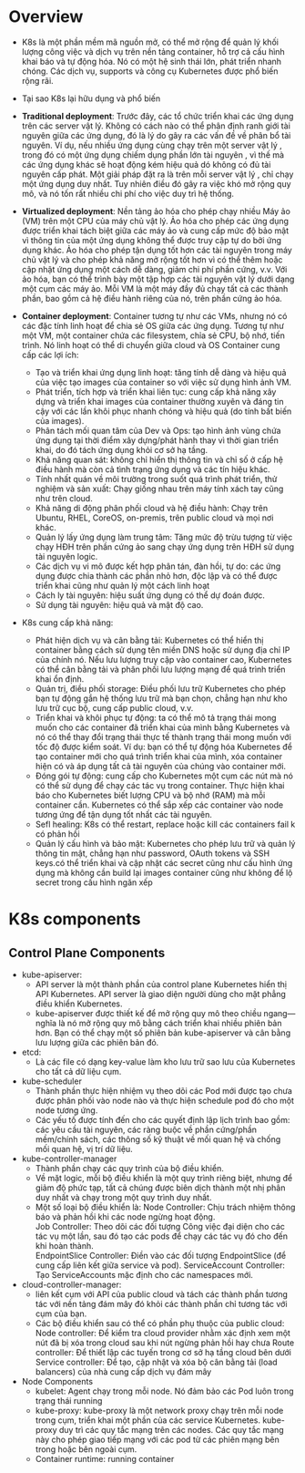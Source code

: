 # Overview
- K8s là một phần mềm mã nguồn mở, có thể mở rộng để quản lý khối lượng công việc và dịch vụ trên nền tảng container, hỗ trợ cả cấu hình khai báo và tự động hóa. Nó có một hệ sinh thái lớn, phát triển nhanh chóng. Các dịch vụ, supports và công cụ Kubernetes được phổ biến rộng rãi.
- Tại sao K8s lại hữu dụng và phổ biến

- **Traditional deployment**: Trước đây, các tổ chức triển khai các ứng dụng trên các server vật lý. Không có cách nào có thể phân định ranh giới tài nguyên giữa các ứng dụng, đó là lý do gây ra các vấn đề về phân bổ tài nguyên. Ví dụ, nếu nhiều ứng dụng cùng chạy trên một server vật lý , trong đó có một ứng dụng chiếm dụng phần lớn tài nguyên , vì thế mà các ứng dụng khác sẽ hoạt động kém hiệu quả dó không có đủ tài nguyên cấp phát. Một giải pháp đặt ra là trên mỗi server vật lý , chỉ chạy một ứng dụng duy nhất. Tuy nhiên điều đó gây ra việc khó mở rộng quy mô, và nó tốn rất nhiều chi phí  cho việc duy trì hệ thống.
- **Virtualized deployment**: Nền tảng ảo hóa cho phép chạy nhiều Máy ảo (VM) trên một CPU của máy chủ vật lý. Ảo hóa cho phép các ứng dụng được triển khai tách biệt giữa các máy ảo và cung cấp mức độ bảo mật vì thông tin của một ứng dụng không thể được truy cập tự do bởi ứng dụng khác. 
  Ảo hóa cho phép tận dụng tốt hơn các tài nguyên trong máy chủ vật lý và cho phép khả năng mở rộng tốt hơn vì có thể thêm hoặc cập nhật ứng dụng một cách dễ dàng, giảm chi phí phần cứng, v.v. Với ảo hóa, bạn có thể trình bày một tập hợp các tài nguyên vật lý dưới dạng một cụm các máy ảo. Mỗi VM là một máy đầy đủ chạy tất cả các thành phần, bao gồm cả hệ điều hành riêng của nó, trên phần cứng ảo hóa.
- **Container deployment**: Container tương tự như các VMs, nhưng nó có các đặc tính linh hoạt để chia sẻ OS giữa các ứng dụng. Tương tự như một VM, một container chứa các filesystem, chỉa sẻ CPU, bộ nhớ, tiến trình. Nó linh hoạt có thể di chuyển giữa cloud và OS
  Container cung cấp các lợi ích:
  + Tạo và triển khai ứng dụng linh hoạt: tăng tính dễ dàng và hiệu quả của việc tạo images của container so với việc sử dụng hình ảnh VM.
  + Phát triển, tích hợp và triển khai liên tục: cung cấp khả năng xây dựng và triển khai images của container thường xuyên và đáng tin cậy với các lần khôi phục nhanh chóng và hiệu quả (do tính bất biến của images).
  + Phân tách mối quan tâm của Dev và Ops: tạo hình ảnh vùng chứa ứng dụng tại thời điểm xây dựng/phát hành thay vì thời gian triển khai, do đó tách ứng dụng khỏi cơ sở hạ tầng.
  + Khả năng quan sát: không chỉ hiển thị thông tin và chỉ số ở cấp hệ điều hành mà còn cả tình trạng ứng dụng và các tín hiệu khác.
  + Tính nhất quán về môi trường trong suốt quá trình phát triển, thử nghiệm và sản xuất: Chạy giống nhau trên máy tính xách tay cũng như trên cloud.
  + Khả năng di động phân phối cloud và hệ điều hành: Chạy trên Ubuntu, RHEL, CoreOS, on-premis, trên public cloud và mọi nơi khác.
  + Quản lý lấy ứng dụng làm trung tâm: Tăng mức độ trừu tượng từ việc chạy HĐH trên phần cứng ảo sang chạy ứng dụng trên HĐH sử dụng tài nguyên logic.
  + Các dịch vụ vi mô được kết hợp phân tán, đàn hồi, tự do: các ứng dụng được chia thành các phần nhỏ hơn, độc lập và có thể được triển khai cũng như quản lý một cách linh hoạt
  + Cách ly tài nguyên: hiệu suất ứng dụng có thể dự đoán được.
  + Sử dụng tài nguyên: hiệu quả và mật độ cao.
- K8s cung cấp khả năng:
  + Phát hiện dịch vụ và cân bằng tải: Kubernetes có thể hiển thị container bằng cách sử dụng tên miền DNS hoặc sử dụng địa chỉ IP của chính nó. Nếu lưu lượng truy cập vào container cao, Kubernetes có thể cân bằng tải và phân phối lưu lượng mạng để quá trình triển khai ổn định.
  + Quản trị, điều phối storage: Điều phối lưu trữ Kubernetes cho phép bạn tự động gắn hệ thống lưu trữ mà bạn chọn, chẳng hạn như kho lưu trữ cục bộ, cung cấp public cloud, v.v.
  + Triển khai và khôi phục tự động: ta có thể mô tả trạng thái mong muốn cho các container đã triển khai của mình bằng Kubernetes và nó có thể thay đổi trạng thái thực tế thành trạng thái mong muốn với tốc độ được kiểm soát. Ví dụ: bạn có thể tự động hóa Kubernetes để tạo container mới cho quá trình triển khai của mình, xóa container hiện có và áp dụng tất cả tài nguyên của chúng vào container mới.
  + Đóng gói tự động: cung cấp cho Kubernetes một cụm các nút mà nó có thể sử dụng để chạy các tác vụ trong container. Thực hiện khai báo cho Kubernetes biết lượng CPU và bộ nhớ (RAM) mà mỗi container cần. Kubernetes có thể sắp xếp các container vào node tương ứng để tận dụng tốt nhất các tài nguyên.
  + Sefl healing: K8s có thể restart, replace hoặc kill các containers fail k có phản hồi
  + Quản lý cấu hình và bảo mật: Kubernetes cho phép lưu trữ và quản lý thông tin mật, chẳng hạn như password, OAuth tokens và SSH keys.có thể triển khai và cập nhật các secret cũng như cấu hình ứng dụng mà không cần build lại images container cũng như không để lộ secret trong cấu hình ngăn xếp
# K8s components
## Control Plane Components
- kube-apiserver: 
  + API server là một thành phần của control plane Kubernetes hiển thị API Kubernetes. API server là giao diện người dùng cho mặt phẳng điều khiển Kubernetes.
  + kube-apiserver được thiết kế để mở rộng quy mô theo chiều ngang—nghĩa là nó mở rộng quy mô bằng cách triển khai nhiều phiên bản hơn. Bạn có thể chạy một số phiên bản kube-apiserver và cân bằng lưu lượng giữa các phiên bản đó.
- etcd:
  + Là các file có dạng key-value làm kho lưu trữ sao lưu của Kubernetes cho tất cả dữ liệu cụm.
- kube-scheduler
  + Thành phần thực hiện nhiệm vụ theo dõi các Pod mới được tạo chưa được phân phối vào node nào và thực hiện schedule pod đó cho một node tương ứng.
  + Các yếu tố được tính đến cho các quyết định lập lịch trình bao gồm: các yêu cầu tài nguyên, các ràng buộc về phần cứng/phần mềm/chính sách, các thông số kỹ thuật về mối quan hệ và chống mối quan hệ, vị trí dữ liệu.
- kube-controller-manager
  + Thành phần chạy các quy trình của bộ điều khiển.
  + Về mặt logic, mỗi bộ điều khiển là một quy trình riêng biệt, nhưng để giảm độ phức tạp, tất cả chúng được biên dịch thành một nhị phân duy nhất và chạy trong một quy trình duy nhất.
  + Một số loại bộ điều khiển là:
    Node Controller: Chịu trách nhiệm thông báo và phản hồi khi các node ngừng hoạt động.  
    Job Controller: Theo dõi các đối tượng Công việc đại diện cho các tác vụ một lần, sau đó tạo các pods để chạy các tác vụ đó cho đến khi hoàn thành.  
    EndpointSlice Controller: Điền vào các đối tượng EndpointSlice (để cung cấp liên kết giữa service và pod).
    ServiceAccount Controller: Tạo ServiceAccounts mặc định cho các namespaces mới.
- cloud-controller-manager:
  + liên kết cụm với API của public cloud và tách các thành phần tương tác với nền tảng đám mây đó khỏi các thành phần chỉ tương tác với cụm của bạn.
  + Các bộ điều khiển sau có thể có phần phụ thuộc của public cloud:
    Node controller: Để kiểm tra cloud provider nhằm xác định xem một nút đã bị xóa trong cloud sau khi nút ngừng phản hồi hay chưa
    Route controller: Để thiết lập các tuyến trong cơ sở hạ tầng cloud bên dưới
    Service controller: Để tạo, cập nhật và xóa bộ cân bằng tải (load balancers) của nhà cung cấp dịch vụ đám mây
- Node Components
  + kubelet: Agent chạy trong mỗi node. Nó đảm bảo các Pod luôn trong trạng thái running
  + kube-proxy: kube-proxy là một network proxy chạy trên mỗi node trong cụm, triển khai một phần của các service Kubernetes. kube-proxy duy trì các quy tắc mạng trên các nodes. Các quy tắc mạng này cho phép giao tiếp mạng với các pod từ các phiên mạng bên trong hoặc bên ngoài cụm. 
  + Container runtime: running container
